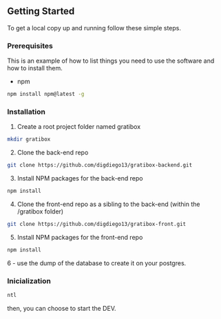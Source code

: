 ## Getting Started

To get a local copy up and running follow these simple steps.

### Prerequisites

This is an example of how to list things you need to use the software and how to install them.
* npm
```sh
npm install npm@latest -g
```

### Installation

1. Create a root project folder named gratibox
```sh
mkdir gratibox
```
2. Clone the back-end repo
```sh
git clone https://github.com/digdiego13/gratibox-backend.git
```
3. Install NPM packages for the back-end repo
```sh
npm install
```
4. Clone the front-end repo as a sibling to the back-end (within the /gratibox folder)
```sh
git clone https://github.com/digdiego13/gratibox-front.git
```
5. Install NPM packages for the front-end repo
```sh
npm install
```

6 - use the dump of the database to create it on your postgres.

### Inicialization

```sh
ntl
```

then, you can choose to start the DEV.
